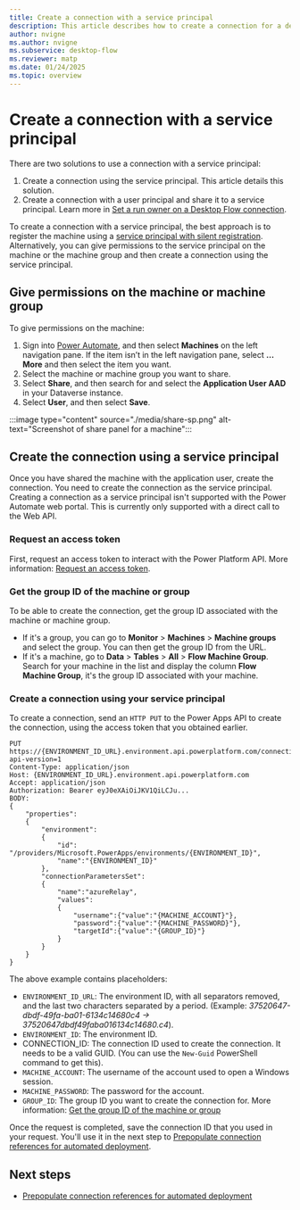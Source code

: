 ```yaml
---
title: Create a connection with a service principal
description: This article describes how to create a connection for a desktop flow by using a service principal
author: nvigne
ms.author: nvigne
ms.subservice: desktop-flow
ms.reviewer: matp
ms.date: 01/24/2025
ms.topic: overview
---
```


# Create a connection with a service principal

There are two solutions to use a connection with a service principal:

1. Create a connection using the service principal. This article details this solution.
1. Create a connection with a user principal and share it to a service principal. Learn more in [Set a run owner on a Desktop Flow connection](/power-automate/desktop-flows/how-to/set-runowner-desktopflowconnection).

To create a connection with a service principal, the best approach is to register the machine using a [service principal with silent registration](/power-automate/desktop-flows/machines-silent-registration#using-a-service-principal-account). Alternatively, you can give permissions to the service principal on the machine or the machine group and then create a connection using the service principal.

## Give permissions on the machine or machine group

To give permissions on the machine:

1. Sign into [Power Automate](https://make.powerautomate.com), and then select **Machines** on the left navigation pane. If the item isn’t in the left navigation pane, select **… More** and then select the item you want.
1. Select the machine or machine group you want to share.
1. Select **Share**, and then search for and select the **Application User AAD** in your Dataverse instance.
1. Select **User**, and then select **Save**.

:::image type="content" source="./media/share-sp.png" alt-text="Screenshot of share panel for a machine":::

## Create the connection using a service principal

Once you have shared the machine with the application user, create the connection. You need to create the connection as the service principal. Creating a connection as a service principal isn't supported with the Power Automate web portal. This is currently only supported with a direct call to the Web API.

### Request an access token

First, request an access token to interact with the Power Platform API. More information: [Request an access token](/power-platform/admin/programmability-authentication-v2#step-5-request-an-access-token).

### Get the group ID of the machine or group

To be able to create the connection, get the group ID associated with the machine or machine group.

- If it's a group, you can go to **Monitor** > **Machines** > **Machine groups** and select the group. You can then get the group ID from the URL.
- If it's a machine, go to **Data** > **Tables** > **All** > **Flow Machine  Group**. Search for your machine in the list and display the column **Flow Machine Group**, it's the group ID associated with your machine.

### Create a connection using your service principal

To create a connection, send an `HTTP PUT` to the Power Apps API to create the connection, using the access token that you obtained earlier.

```HTTP
PUT https://{ENVIRONMENT_ID_URL}.environment.api.powerplatform.com/connectivity/connectors/shared_uiflow/connections/{CONNECTION_ID}?api-version=1
Content-Type: application/json
Host: {ENVIRONMENT_ID_URL}.environment.api.powerplatform.com
Accept: application/json
Authorization: Bearer eyJ0eXAiOiJKV1QiLCJu...
BODY:
{
    "properties":
    {
        "environment":
        {
            "id": "/providers/Microsoft.PowerApps/environments/{ENVIRONMENT_ID}",
            "name":"{ENVIRONMENT_ID}"
        },
        "connectionParametersSet":
        {
            "name":"azureRelay",
            "values":
            {
                "username":{"value":"{MACHINE_ACCOUNT}"},
                "password":{"value":"{MACHINE_PASSWORD}"},
                "targetId":{"value":"{GROUP_ID}"}
            }
        }
    }
}
```

The above example contains placeholders:

- `ENVIRONMENT_ID_URL`: The environment ID, with all separators removed, and the last two characters separated by a period. (Example: *37520647-dbdf-49fa-ba01-6134c14680c4 -> 37520647dbdf49faba016134c14680.c4*).
- `ENVIRONMENT_ID`: The environment ID.
- CONNECTION_ID: The connection ID used to create the connection. It needs to be a valid GUID. (You can use the `New-Guid` PowerShell command to get this).
- `MACHINE_ACCOUNT`: The username of the account used to open a Windows session.
- `MACHINE_PASSWORD`: The password for the account.
- `GROUP_ID`: The group ID you want to create the connection for. More information: [Get the group ID of the machine or group](#get-the-group-id-of-the-machine-or-group)

Once the request is completed, save the connection ID that you used in your request. You'll use it in the next step to [Prepopulate connection references for automated deployment](/power-platform/alm/conn-ref-env-variables-build-tools).

## Next steps

- [Prepopulate connection references for automated deployment](/power-platform/alm/conn-ref-env-variables-build-tools)
